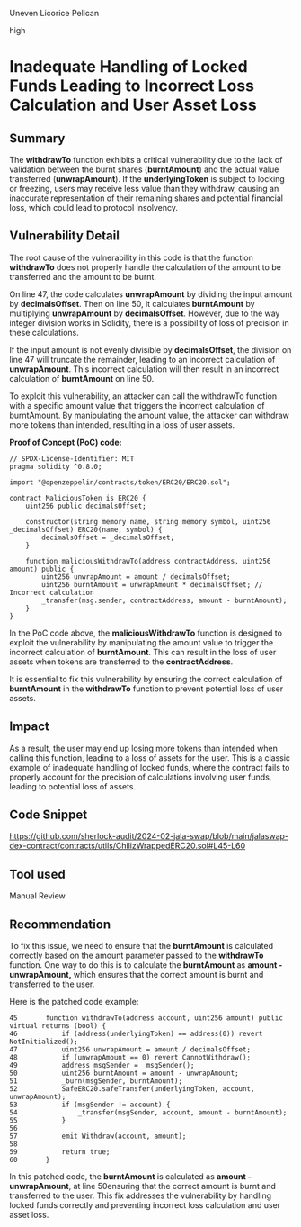 Uneven Licorice Pelican

high

# Inadequate Handling of Locked Funds Leading to Incorrect Loss Calculation and User Asset Loss

## Summary
The **withdrawTo** function exhibits a critical vulnerability due to the lack of validation between the burnt shares (**burntAmount**) and the actual value transferred (**unwrapAmount**). If the **underlyingToken** is subject to locking or freezing, users may receive less value than they withdraw, causing an inaccurate representation of their remaining shares and potential financial loss, which could lead to protocol insolvency.
## Vulnerability Detail
The root cause of the vulnerability in this code is that the function **withdrawTo** does not properly handle the calculation of the amount to be transferred and the amount to be burnt.

On line 47, the code calculates **unwrapAmount** by dividing the input amount by **decimalsOffset**. Then on line 50, it calculates **burntAmount** by multiplying **unwrapAmount** by **decimalsOffset**. However, due to the way integer division works in Solidity, there is a possibility of loss of precision in these calculations.

If the input amount is not evenly divisible by **decimalsOffset**, the division on line 47 will truncate the remainder, leading to an incorrect calculation of **unwrapAmount**. This incorrect calculation will then result in an incorrect calculation of **burntAmount** on line 50.

To exploit this vulnerability, an attacker can call the withdrawTo function with a specific amount value that triggers the incorrect calculation of burntAmount. By manipulating the amount value, the attacker can withdraw more tokens than intended, resulting in a loss of user assets.

**Proof of Concept (PoC) code:**

```solidity
// SPDX-License-Identifier: MIT
pragma solidity ^0.8.0;

import "@openzeppelin/contracts/token/ERC20/ERC20.sol";

contract MaliciousToken is ERC20 {
    uint256 public decimalsOffset;

    constructor(string memory name, string memory symbol, uint256 _decimalsOffset) ERC20(name, symbol) {
        decimalsOffset = _decimalsOffset;
    }

    function maliciousWithdrawTo(address contractAddress, uint256 amount) public {
        uint256 unwrapAmount = amount / decimalsOffset;
        uint256 burntAmount = unwrapAmount * decimalsOffset; // Incorrect calculation
        _transfer(msg.sender, contractAddress, amount - burntAmount);
    }
}
```
In the PoC code above, the **maliciousWithdrawTo** function is designed to exploit the vulnerability by manipulating the amount value to trigger the incorrect calculation of **burntAmount**. This can result in the loss of user assets when tokens are transferred to the **contractAddress**.

It is essential to fix this vulnerability by ensuring the correct calculation of **burntAmount** in the **withdrawTo** function to prevent potential loss of user assets.

## Impact
As a result, the user may end up losing more tokens than intended when calling this function, leading to a loss of assets for the user. This is a classic example of inadequate handling of locked funds, where the contract fails to properly account for the precision of calculations involving user funds, leading to potential loss of assets.
## Code Snippet
https://github.com/sherlock-audit/2024-02-jala-swap/blob/main/jalaswap-dex-contract/contracts/utils/ChilizWrappedERC20.sol#L45-L60
## Tool used

Manual Review

## Recommendation
To fix this issue, we need to ensure that the **burntAmount** is calculated correctly based on the amount parameter passed to the **withdrawTo** function. One way to do this is to calculate the **burntAmount** as **amount - unwrapAmount,** which ensures that the correct amount is burnt and transferred to the user.

Here is the patched code example:
```solidity
45       function withdrawTo(address account, uint256 amount) public virtual returns (bool) {
46           if (address(underlyingToken) == address(0)) revert NotInitialized();
47           uint256 unwrapAmount = amount / decimalsOffset;
48           if (unwrapAmount == 0) revert CannotWithdraw();
49           address msgSender = _msgSender();
50           uint256 burntAmount = amount - unwrapAmount;
51           _burn(msgSender, burntAmount);
52           SafeERC20.safeTransfer(underlyingToken, account, unwrapAmount);
53           if (msgSender != account) {
54               _transfer(msgSender, account, amount - burntAmount);
55           }
56   
57           emit Withdraw(account, amount);
58   
59           return true;
60       }
```
In this patched code, the **burntAmount** is calculated as **amount - unwrapAmount**, at line 50ensuring that the correct amount is burnt and transferred to the user. This fix addresses the vulnerability by handling locked funds correctly and preventing incorrect loss calculation and user asset loss.